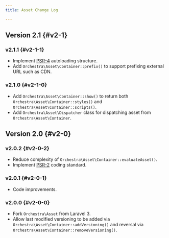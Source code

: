 ```yaml
---
title: Asset Change Log

---
```


## Version 2.1 {#v2-1}

### v2.1.1 {#v2-1-1}

* Implement [PSR-4](https://github.com/php-fig/fig-standards/blob/master/proposed/psr-4-autoloader/psr-4-autoloader.md) autoloading structure.
* Add `Orchestra\Asset\Container::prefix()` to support prefixing external URL such as CDN.

### v2.1.0 {#v2-1-0}

* Add `Orchestra\Asset\Container::show()` to return both `Orchestra\Asset\Container::styles()` and `Orchestra\Asset\Container::scripts()`.
* Add `Orchestra\Asset\Dispatcher` class for dispatching asset from `Orchestra\Asset\Container`.

## Version 2.0 {#v2-0}

### v2.0.2 {#v2-0-2}

* Reduce complexity of `Orchestra\Asset\Container::evaluateAsset()`.
* Implement [PSR-2](https://github.com/php-fig/fig-standards/blob/master/accepted/PSR-2-coding-style-guide.md) coding standard.

### v2.0.1 {#v2-0-1}

* Code improvements.

### v2.0.0 {#v2-0-0}

* Fork `Orchestra\Asset` from Laravel 3.
* Allow last modified versioning to be added via `Orchestra\Asset\Container::addVersioning()` and reversal via `Orchestra\Asset\Container::removeVersioning()`.
